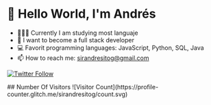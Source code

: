 # 👋 Hello World, I'm Andrés 
- 🧑🏻‍💻 Currently I am studying most languaje
- 🌱 I want to become a full stack developer
- 💻 Favorit programming languages: JavaScript, Python, SQL, Java
- 📫 How to reach me: sirandresitog@gmail.com

<div style="display=flex; justify-content:center;flex-wrap=nowrap;">

<a href="https://twitter.com/sirandresitog">
<img alt="Twitter Follow" src="https://img.shields.io/twitter/follow/sirandresitog?color=blue&logo=twitter&logoColor=white&style=for-the-badge">
</a>


</div>

<p>




</p>
## Number Of Visitors 
![Visitor Count](https://profile-counter.glitch.me/sirandresitog/count.svg)
